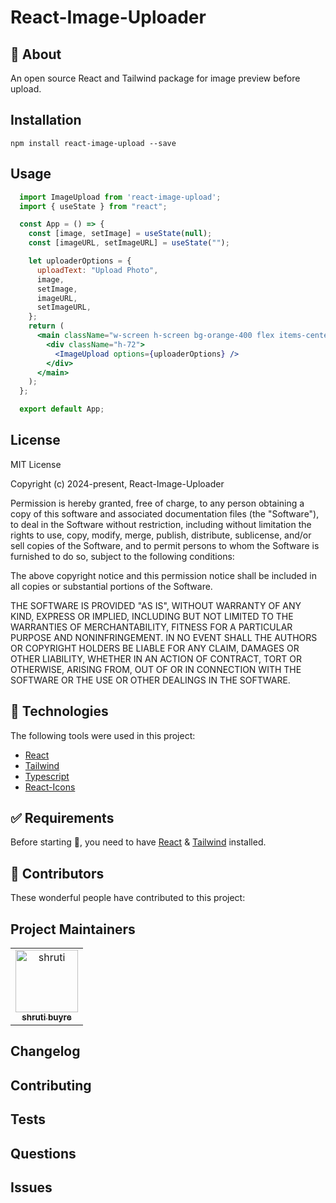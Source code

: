 # React-Image-Uploader

## :dart: About

An open source React and Tailwind package for image preview before upload.

## Installation

`npm install react-image-upload --save`

## Usage

```jsx
  import ImageUpload from 'react-image-upload';
  import { useState } from "react";

  const App = () => {
    const [image, setImage] = useState(null);
    const [imageURL, setImageURL] = useState("");

    let uploaderOptions = {
      uploadText: "Upload Photo",
      image,
      setImage,
      imageURL,
      setImageURL,
    };
    return (
      <main className="w-screen h-screen bg-orange-400 flex items-center justify-center">
        <div className="h-72">
          <ImageUpload options={uploaderOptions} />
        </div>
      </main>
    );
  };

  export default App;
```

## License

MIT License

Copyright (c) 2024-present, React-Image-Uploader

Permission is hereby granted, free of charge, to any person obtaining a copy
of this software and associated documentation files (the "Software"), to deal
in the Software without restriction, including without limitation the rights
to use, copy, modify, merge, publish, distribute, sublicense, and/or sell
copies of the Software, and to permit persons to whom the Software is
furnished to do so, subject to the following conditions:

The above copyright notice and this permission notice shall be included in all
copies or substantial portions of the Software.

THE SOFTWARE IS PROVIDED "AS IS", WITHOUT WARRANTY OF ANY KIND, EXPRESS OR
IMPLIED, INCLUDING BUT NOT LIMITED TO THE WARRANTIES OF MERCHANTABILITY,
FITNESS FOR A PARTICULAR PURPOSE AND NONINFRINGEMENT. IN NO EVENT SHALL THE
AUTHORS OR COPYRIGHT HOLDERS BE LIABLE FOR ANY CLAIM, DAMAGES OR OTHER
LIABILITY, WHETHER IN AN ACTION OF CONTRACT, TORT OR OTHERWISE, ARISING FROM,
OUT OF OR IN CONNECTION WITH THE SOFTWARE OR THE USE OR OTHER DEALINGS IN THE
SOFTWARE.

## :rocket: Technologies

The following tools were used in this project:

- [React](https://reactjs.org/)
- [Tailwind](https://tailwindcss.com/)
- [Typescript](https://www.typescriptlang.org/)
- [React-Icons](https://react-icons.github.io/react-icons/)

## :white_check_mark: Requirements

Before starting :checkered_flag:, you need to have [React](https://reactjs.org/) & [Tailwind](https://tailwindcss.com/) installed.

## :memo: Contributors

These wonderful people have contributed to this project:



## Project Maintainers

<!-- readme: collaborators -start -->
<table>
<tr>
    <td align="center">
        <a href="https://github.com/shrutibuyre">
            <img src="https://avatars.githubusercontent.com/u/55560024?v=4" width="100;" alt="shruti"/>
            <br />
            <sub><b>shruti buyre</b></sub>
        </a>
    </td></tr>
</table>
<!-- readme: collaborators -end -->

## Changelog

## Contributing

## Tests

## Questions

## Issues
